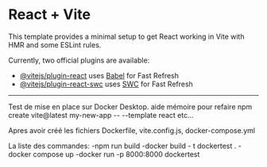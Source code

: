 # React + Vite

This template provides a minimal setup to get React working in Vite with HMR and some ESLint rules.

Currently, two official plugins are available:

- [@vitejs/plugin-react](https://github.com/vitejs/vite-plugin-react/blob/main/packages/plugin-react/README.md) uses [Babel](https://babeljs.io/) for Fast Refresh
- [@vitejs/plugin-react-swc](https://github.com/vitejs/vite-plugin-react-swc) uses [SWC](https://swc.rs/) for Fast Refresh
***********************************************************************************************************************

Test de mise en place sur Docker Desktop. aide mémoire pour refaire
npm create vite@latest my-new-app -- --template react
etc...

Apres avoir créé les fichiers Dockerfile, vite.config.js, docker-compose.yml

La liste des commandes:
-npm run build
-docker build - t dockertest .
-docker compose up
-docker run -p 8000:8000 dockertest